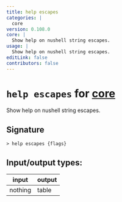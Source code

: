 ```yaml
---
title: help escapes
categories: |
  core
version: 0.108.0
core: |
  Show help on nushell string escapes.
usage: |
  Show help on nushell string escapes.
editLink: false
contributors: false
---
```

<!-- This file is automatically generated. Please edit the command in https://github.com/nushell/nushell instead. -->

# `help escapes` for [core](/commands/categories/core.md)

<div class='command-title'>Show help on nushell string escapes.</div>

## Signature

```> help escapes {flags} ```


## Input/output types:

| input   | output |
| ------- | ------ |
| nothing | table  |